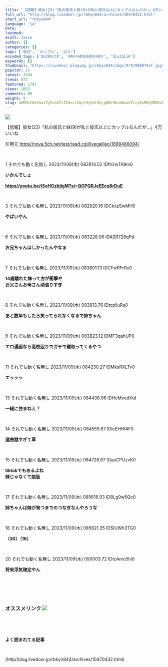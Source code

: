 ```yaml
---
title: "【悲報】彼女(23)「私の彼氏と妹(9)が私と彼氏以上にカップルなんだが…」4万いいね"
full_url: "http://blog.livedoor.jp/rbkyn844/archives/10470432.html"
short_url: "rbkyn844"
language: "ja"
date: 
lastmod: 
draft: false
author: []
categories: []
tags: ['彼氏', 'カップル', '以上']
encoded_tags: ['5b285rCP', '44Kr44OD44OX44Or', '5Lul5LiK']
keywords: []
thumbnail: "https://livedoor.blogimg.jp/rbkyn844/imgs/9/9/996074ef.jpg"
popular: 25
latest: 1584
trend: 973
featured: 1781
views: 1053
comments: 86
weight: 9
slug: aHR0cC8vYmxvZy5saXZlZG9vci5qcC9yYmt5bjg0NC9hcmNoaXZlcy8xMDQ3MDQzMi5odG1s
---
```


![](https://livedoor.blogimg.jp/rbkyn844/imgs/9/9/996074ef.jpg)

<div><p>【悲報】彼女(23)「私の彼氏と妹(9)が私と彼氏以上にカップルなんだが…」4万いいね</p><p>引用元 <a title='' target='_blank' href='https//nova.5ch.net/test/read.cgi/livegalileo/1699486094/'>https//nova.5ch.net/test/read.cgi/livegalileo/1699486094/ </a> </p><br><p class='res1'>1 それでも動く名無し 2023/11/09(木) 082814.52 IDfh2wTA9m0 </p> <p class='res2'><b> いかんでしょ <br> <br> <a target='_blank' href='https//youtu.be/tSoHGzbjIgM?si=QGPQRJeEEcq8rDuE'>https//youtu.be/tSoHGzbjIgM?si=QGPQRJeEEcq8rDuE</a><br> </b></p><br> <p class='res1'>3 それでも動く名無し 2023/11/09(木) 082920.16 IDCkxzSwMH0 </p> <p class='res2'><b> やばいやん </b></p><br> <p class='res1'>6 それでも動く名無し 2023/11/09(木) 083226.06 IDASR728qPd </p> <p class='res2'><b> お兄ちゃんほしかったんやなぁ </b></p><br> <p class='res1'>7 それでも動く名無し 2023/11/09(木) 083801.13 IDCFwRFrRx0 </p> <p class='res2'><b> 14歳離れた妹って方が衝撃や <br> お父さんお母さん頑張りすぎ </b></p><br> <p class='res1'>8 それでも動く名無し 2023/11/09(木) 083813.76 IDtcpiIuRs0 </p> <p class='res2'><b> あと数年もしたら笑ってられなくなるで姉ちゃん </b></p><br> <p class='no-pc'></p> <p class='res1'>9 それでも動く名無し 2023/11/09(木) 083823.12 IDMF3qahUP0 </p> <p class='res2'><b> エロ漫画なら高校辺りでガチで寝取ってくるやつ </b></p><br> <p class='res1'>11 それでも動く名無し 2023/11/09(木) 084230.27 IDMksRXLTv0 </p> <p class='res2'><b> エッッッ </b></p><br> <p class='res1'>13 それでも動く名無し 2023/11/09(木) 084438.96 IDHcMvedXtd </p> <p class='res2'><b> 一緒に住まねえ？ </b></p><br> <p class='res1'>14 それでも動く名無し 2023/11/09(木) 084559.67 IDleEHHf4F0 </p> <p class='res2'><b> 選曲謎すぎて草 </b></p><br> <p class='res1'>15 それでも動く名無し 2023/11/09(木) 084726.67 IDaaCPUzvK0 </p> <p class='res2'><b> tiktokでもあるよね <br> 妹じゃなくて娘版 </b></p><br> <p class='res1'>17 それでも動く名無し 2023/11/09(木) 085616.93 ID8Lg9w5Qc0 </p> <p class='res2'><b> 姉ちゃんは妹が育つまでのつなぎなんやろうな </b></p><br> <p class='res1'>18 それでも動く名無し 2023/11/09(木) 085821.35 IDSlUWh3TG0 </p> <p class='res2'><b> （30）（16） </b></p><br> <p class='res1'>20 それでも動く名無し 2023/11/09(木) 090003.72 IDtcAmo5hi0 </p> <p class='res2'><b> 将来浮気確定やん </b></p><br> <p id='5077e33f033c4e934bb013c7c4eb8bbd'> </p><br> <br> <p class='no-pc'></p> <h3 class='linkh'>オススメリンク <img src='http//blog.livedoor.jp/rbkyn844/ftp/fusagikom-fikergh.png'></h3> <p class='link2'> </p><br> <p class='no-pc'></p> <p class='no-pc'><br><p><b>よく読まれてる記事</b></p><br></p> </div>

(http//blog.livedoor.jp/rbkyn844/archives/10470432.html)
